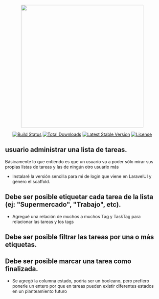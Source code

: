 <p align="center"><a href="https://laravel.com" target="_blank"><img src="https://raw.githubusercontent.com/laravel/art/master/logo-lockup/5%20SVG/2%20CMYK/1%20Full%20Color/laravel-logolockup-cmyk-red.svg" width="400"></a></p>

<p align="center">
<a href="https://travis-ci.org/laravel/framework"><img src="https://travis-ci.org/laravel/framework.svg" alt="Build Status"></a>
<a href="https://packagist.org/packages/laravel/framework"><img src="https://img.shields.io/packagist/dt/laravel/framework" alt="Total Downloads"></a>
<a href="https://packagist.org/packages/laravel/framework"><img src="https://img.shields.io/packagist/v/laravel/framework" alt="Latest Stable Version"></a>
<a href="https://packagist.org/packages/laravel/framework"><img src="https://img.shields.io/packagist/l/laravel/framework" alt="License"></a>
</p>

## usuario administrar una lista de tareas.
Básicamente lo que entiendo es que un usuario va a poder sólo mirar sus propias listas de tareas y las de ningún otro usuario más
-   Instalaré la versión sencilla para mi de login que viene en LaravelUI y genero el scaffold. 
## Debe ser posible etiquetar cada tarea de la lista (ej: "Supermercado", "Trabajo", etc).
- Agregué una relación de muchos a muchos Tag y TaskTag para relacionar las tareas y los tags
## Debe ser posible filtrar las tareas por una o más etiquetas.
## Debe ser posible marcar una tarea como finalizada.
- Se agregó la columna estado, podría ser un booleano, pero prefiero ponerle un entero por que en tareas pueden existir diferentes estados en un planteamiento futuro
